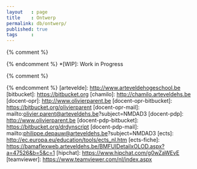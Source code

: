 ```yaml
---
layout   : page
title    : Ontwerp
permalink: db/ontwerp/
published: true
tags     :
---
```


{% comment %}
<!-- ⚓ Afkortingen -->
{% endcomment %}
*[WIP]:                     Work in Progress

{% comment %}
<!-- ⚓ Hyperlinks -->
{% endcomment %}
[artevelde]:                http://www.arteveldehogeschool.be
[bitbucket]:                https://bitbucket.org
[chamilo]:                  http://chamilo.arteveldehs.be
[docent-opr]:               http://www.olivierparent.be
[docent-opr-bitbucket]:     https://bitbucket.org/olivierparent
[docent-opr-mail]:          mailto:olivier.parent@arteveldehs.be?subject=NMDAD3
[docent-pdp]:               http://www.olivierparent.be
[docent-pdp-bitbucket]:     https://bitbucket.org/drdynscript
[docent-pdp-mail]:          mailto:philippe.depauw@arteveldehs.be?subject=NMDAD3
[ects]:                     http://ec.europa.eu/education/tools/ects_nl.htm
[ects-fiche]:				https://bamaflexweb.arteveldehs.be/BMFUIDetailxOLOD.aspx?a=47526&b=5&c=1
[hipchat]:                  https://www.hipchat.com/g0wZaWEvE
[teamviewer]:               https://www.teamviewer.com/nl/index.aspx